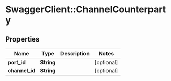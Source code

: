 # SwaggerClient::ChannelCounterparty

## Properties
Name | Type | Description | Notes
------------ | ------------- | ------------- | -------------
**port_id** | **String** |  | [optional] 
**channel_id** | **String** |  | [optional] 


